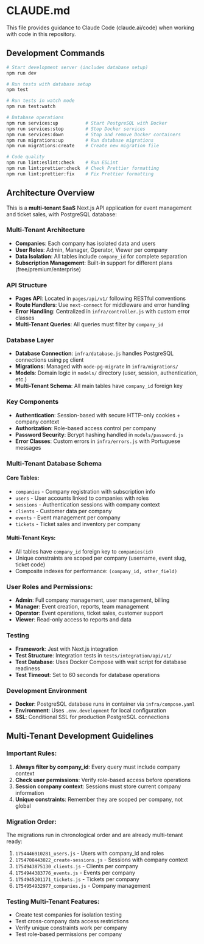# CLAUDE.md

This file provides guidance to Claude Code (claude.ai/code) when working with code in this repository.

## Development Commands

```bash
# Start development server (includes database setup)
npm run dev

# Run tests with database setup
npm test

# Run tests in watch mode
npm run test:watch

# Database operations
npm run services:up          # Start PostgreSQL with Docker
npm run services:stop        # Stop Docker services
npm run services:down        # Stop and remove Docker containers
npm run migrations:up        # Run database migrations
npm run migrations:create    # Create new migration file

# Code quality
npm run lint:eslint:check    # Run ESLint
npm run lint:prettier:check  # Check Prettier formatting
npm run lint:prettier:fix    # Fix Prettier formatting
```

## Architecture Overview

This is a **multi-tenant SaaS** Next.js API application for event management and ticket sales, with PostgreSQL database:

### Multi-Tenant Architecture

- **Companies**: Each company has isolated data and users
- **User Roles**: Admin, Manager, Operator, Viewer per company
- **Data Isolation**: All tables include `company_id` for complete separation
- **Subscription Management**: Built-in support for different plans (free/premium/enterprise)

### API Structure

- **Pages API**: Located in `pages/api/v1/` following RESTful conventions
- **Route Handlers**: Use `next-connect` for middleware and error handling
- **Error Handling**: Centralized in `infra/controller.js` with custom error classes
- **Multi-Tenant Queries**: All queries must filter by `company_id`

### Database Layer

- **Database Connection**: `infra/database.js` handles PostgreSQL connections using `pg` client
- **Migrations**: Managed with `node-pg-migrate` in `infra/migrations/`
- **Models**: Domain logic in `models/` directory (user, session, authentication, etc.)
- **Multi-Tenant Schema**: All main tables have `company_id` foreign key

### Key Components

- **Authentication**: Session-based with secure HTTP-only cookies + company context
- **Authorization**: Role-based access control per company
- **Password Security**: Bcrypt hashing handled in `models/password.js`
- **Error Classes**: Custom errors in `infra/errors.js` with Portuguese messages

### Multi-Tenant Database Schema

#### Core Tables:

- `companies` - Company registration with subscription info
- `users` - User accounts linked to companies with roles
- `sessions` - Authentication sessions with company context
- `clients` - Customer data per company
- `events` - Event management per company
- `tickets` - Ticket sales and inventory per company

#### Multi-Tenant Keys:

- All tables have `company_id` foreign key to `companies(id)`
- Unique constraints are scoped per company (username, event slug, ticket code)
- Composite indexes for performance: `(company_id, other_field)`

### User Roles and Permissions:

- **Admin**: Full company management, user management, billing
- **Manager**: Event creation, reports, team management
- **Operator**: Event operations, ticket sales, customer support
- **Viewer**: Read-only access to reports and data

### Testing

- **Framework**: Jest with Next.js integration
- **Test Structure**: Integration tests in `tests/integration/api/v1/`
- **Test Database**: Uses Docker Compose with wait script for database readiness
- **Test Timeout**: Set to 60 seconds for database operations

### Development Environment

- **Docker**: PostgreSQL database runs in container via `infra/compose.yaml`
- **Environment**: Uses `.env.development` for local configuration
- **SSL**: Conditional SSL for production PostgreSQL connections

## Multi-Tenant Development Guidelines

### Important Rules:

1. **Always filter by company_id**: Every query must include company context
2. **Check user permissions**: Verify role-based access before operations
3. **Session company context**: Sessions must store current company information
4. **Unique constraints**: Remember they are scoped per company, not global

### Migration Order:

The migrations run in chronological order and are already multi-tenant ready:

1. `1754446910281_users.js` - Users with company_id and roles
2. `1754708443022_create-sessions.js` - Sessions with company context
3. `1754943875130_clients.js` - Clients per company
4. `1754944383776_events.js` - Events per company
5. `1754945201171_tickets.js` - Tickets per company
6. `1754954932977_companies.js` - Company management

### Testing Multi-Tenant Features:

- Create test companies for isolation testing
- Test cross-company data access restrictions
- Verify unique constraints work per company
- Test role-based permissions per company
